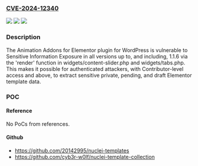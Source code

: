 ### [CVE-2024-12340](https://cve.mitre.org/cgi-bin/cvename.cgi?name=CVE-2024-12340)
![](https://img.shields.io/static/v1?label=Product&message=Animation%20Addons%20for%20Elementor&color=blue)
![](https://img.shields.io/static/v1?label=Version&message=*%3C%3D%201.1.6%20&color=brighgreen)
![](https://img.shields.io/static/v1?label=Vulnerability&message=CWE-200%20Exposure%20of%20Sensitive%20Information%20to%20an%20Unauthorized%20Actor&color=brighgreen)

### Description

The Animation Addons for Elementor plugin for WordPress is vulnerable to Sensitive Information Exposure in all versions up to, and including, 1.1.6 via the 'render' function in widgets/content-slider.php and widgets/tabs.php. This makes it possible for authenticated attackers, with Contributor-level access and above, to extract sensitive private, pending, and draft Elementor template data.

### POC

#### Reference
No PoCs from references.

#### Github
- https://github.com/20142995/nuclei-templates
- https://github.com/cyb3r-w0lf/nuclei-template-collection

